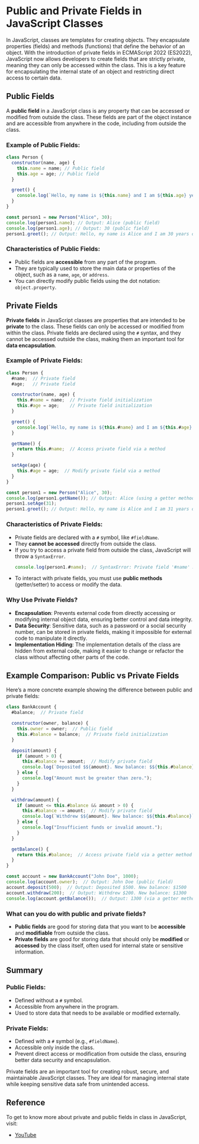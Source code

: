 # Public and Private Fields in JavaScript Classes

In JavaScript, classes are templates for creating objects. They encapsulate properties (fields) and methods (functions) that define the behavior of an object. With the introduction of private fields in ECMAScript 2022 (ES2022), JavaScript now allows developers to create fields that are strictly private, meaning they can only be accessed within the class. This is a key feature for encapsulating the internal state of an object and restricting direct access to certain data.

## Public Fields

A **public field** in a JavaScript class is any property that can be accessed or modified from outside the class. These fields are part of the object instance and are accessible from anywhere in the code, including from outside the class.

### Example of Public Fields:
```javascript
class Person {
  constructor(name, age) {
    this.name = name; // Public field
    this.age = age; // Public field
  }

  greet() {
    console.log(`Hello, my name is ${this.name} and I am ${this.age} years old.`);
  }
}

const person1 = new Person("Alice", 30);
console.log(person1.name); // Output: Alice (public field)
console.log(person1.age); // Output: 30 (public field)
person1.greet(); // Output: Hello, my name is Alice and I am 30 years old.
```

### Characteristics of Public Fields:
- Public fields are **accessible** from any part of the program.
- They are typically used to store the main data or properties of the object, such as a `name`, `age`, or `address`.
- You can directly modify public fields using the dot notation: `object.property`.

## Private Fields

**Private fields** in JavaScript classes are properties that are intended to be **private** to the class. These fields can only be accessed or modified from within the class. Private fields are declared using the `#` syntax, and they cannot be accessed outside the class, making them an important tool for **data encapsulation**.

### Example of Private Fields:
```javascript
class Person {
  #name;  // Private field
  #age;   // Private field

  constructor(name, age) {
    this.#name = name;  // Private field initialization
    this.#age = age;    // Private field initialization
  }

  greet() {
    console.log(`Hello, my name is ${this.#name} and I am ${this.#age} years old.`);
  }

  getName() {
    return this.#name;  // Access private field via a method
  }

  setAge(age) {
    this.#age = age;  // Modify private field via a method
  }
}

const person1 = new Person("Alice", 30);
console.log(person1.getName()); // Output: Alice (using a getter method)
person1.setAge(31);
person1.greet(); // Output: Hello, my name is Alice and I am 31 years old.
```

### Characteristics of Private Fields:
- Private fields are declared with a `#` symbol, like `#fieldName`.
- They **cannot be accessed** directly from outside the class.
- If you try to access a private field from outside the class, JavaScript will throw a `SyntaxError`.
  ```javascript
  console.log(person1.#name);  // SyntaxError: Private field '#name' must be declared in an enclosing class
  ```
- To interact with private fields, you must use **public methods** (getter/setter) to access or modify the data.

### Why Use Private Fields?
- **Encapsulation**: Prevents external code from directly accessing or modifying internal object data, ensuring better control and data integrity.
- **Data Security**: Sensitive data, such as a password or a social security number, can be stored in private fields, making it impossible for external code to manipulate it directly.
- **Implementation Hiding**: The implementation details of the class are hidden from external code, making it easier to change or refactor the class without affecting other parts of the code.


## Example Comparison: Public vs Private Fields

Here’s a more concrete example showing the difference between public and private fields:

```javascript
class BankAccount {
  #balance;  // Private field

  constructor(owner, balance) {
    this.owner = owner;  // Public field
    this.#balance = balance;  // Private field initialization
  }

  deposit(amount) {
    if (amount > 0) {
      this.#balance += amount;  // Modify private field
      console.log(`Deposited $${amount}. New balance: $${this.#balance}`);
    } else {
      console.log("Amount must be greater than zero.");
    }
  }

  withdraw(amount) {
    if (amount <= this.#balance && amount > 0) {
      this.#balance -= amount;  // Modify private field
      console.log(`Withdrew $${amount}. New balance: $${this.#balance}`);
    } else {
      console.log("Insufficient funds or invalid amount.");
    }
  }

  getBalance() {
    return this.#balance;  // Access private field via a getter method
  }
}

const account = new BankAccount("John Doe", 1000);
console.log(account.owner);  // Output: John Doe (public field)
account.deposit(500);  // Output: Deposited $500. New balance: $1500
account.withdraw(200);  // Output: Withdrew $200. New balance: $1300
console.log(account.getBalance());  // Output: 1300 (via a getter method)
```

### What can you do with public and private fields?
- **Public fields** are good for storing data that you want to be **accessible** and **modifiable** from outside the class.
- **Private fields** are good for storing data that should only be **modified** or **accessed** by the class itself, often used for internal state or sensitive information.

## Summary

### Public Fields:
- Defined without a `#` symbol.
- Accessible from anywhere in the program.
- Used to store data that needs to be available or modified externally.

### Private Fields:
- Defined with a `#` symbol (e.g., `#fieldName`).
- Accessible only inside the class.
- Prevent direct access or modification from outside the class, ensuring better data security and encapsulation.

Private fields are an important tool for creating robust, secure, and maintainable JavaScript classes. They are ideal for managing internal state while keeping sensitive data safe from unintended access.

## Reference
To get to know more about private and public fields in class in JavaScript, visit:
- [YouTube](https://www.youtube.com/watch?v=Mu1m4ssFFmE&list=PLfEr2kn3s-br9ZFmejfLhAgMbGgbpdof8&index=131&pp=iAQB)
